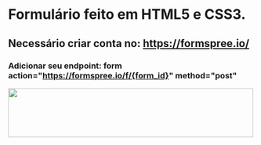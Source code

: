 # Formulário feito em HTML5 e CSS3.

## Necessário criar conta no: https://formspree.io/

### Adicionar seu endpoint: form action="https://formspree.io/f/{form_id}" method="post"

<p><img src="https://github.com/AdennyFernandes/formulario.github.io/blob/b184c0ef7ae60ba239d148eff685b0ede1200f8e/form.png" width="500" height="100" align="left">



